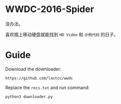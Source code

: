 # WWDC-2016-Spider

没办法。

喜欢插上移动硬盘就能找到 `HD Video` 和 `示例代码` 的日子。


Guide
=====

Download the downloader:

    https://github.com/lastcc/wwdc

Replace the `recs.txt` and run command:

    python3 downloader.py
